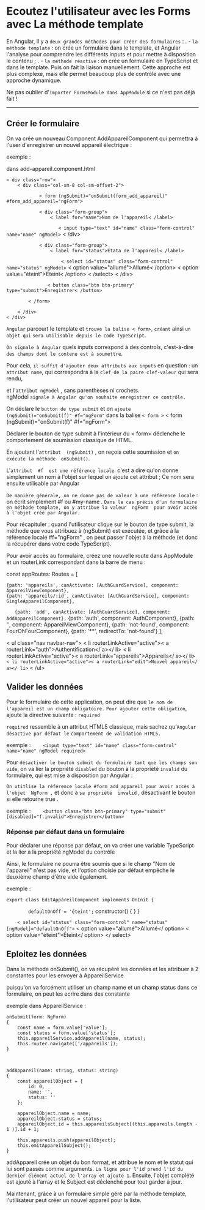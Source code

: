 # Ecoutez l'utilisateur avec les Forms avec  La méthode template

En Angular, il y a `deux grandes méthodes pour créer des formulaires` :
.
    - `la méthode template` : on crée un formulaire dans le template, 
        et Angular l'analyse pour comprendre les différents inputs 
        et pour mettre à disposition le contenu ;
.
    - `la méthode réactive` : on crée un formulaire en TypeScript et dans le template. 
        Puis on fait la liaison manuellement.
        Cette approche est plus complexe, mais elle permet beaucoup plus de contrôle 
            avec une approche dynamique.


Ne pas oublier d'`importer FormsModule dans AppModule` si ce n'est pas déjà fait !

-------------------------------------------------------------------------------------

## Créer le formulaire

On va crée un nouveau Component AddAppareilComponent qui permettra à l'user 
d'enregistrer un nouvel appareil électrique :

exemple :

dans add-appareil.component.html

    < div class="row">
        < div class="col-sm-8 col-sm-offset-2">

`            < form (ngSubmit)="onSubmit(form_add_appareil)" #form_add_appareil="ngForm">`

                < div class="form-group">
                    < label for="name">Nom de l'appareil< /label>
 `                   < input type="text" id="name" class="form-control" name="name" ngModel>`
                < /div>

                < div class="form-group">
                    < label for="status">Etata de l'appareil< /label>
`                    < select id="status" class="form-control" name="status" ngModel>`
                        < option value="allumé">Allumé< /option>
                        < option value="éteint">Eteint< /option>
                    < /select>
                < /div>

`               < button class="btn btn-primary" type="submit">Enregistrer< /button>`

            < /form>

        < /div>
    < /div>

`Angular` parcourt le template et `trouve la balise < form>`, `créant` ainsi `un objet qui`
`sera utilisable depuis le code TypeScript`. 

`On signale à Angular` quels inputs correspond à des controls,
c'est-à-dire `des champs dont le contenu est à soumettre`.

Pour cela, `il suffit d'ajouter deux attributs aux inputs` en question : 
un `attribut name`, qui correspondra à la `clef de la paire clef-valeur` qui sera rendu, 

et l'`attribut ngModel` , sans parenthèses ni crochets.  
ngModel `signale à Angular qu'on souhaite enregistrer ce contrôle.`

On déclare le `button de type submit` et on `ajoute (ngSubmit)="onSubmit(f)" #f="ngForm"` dans la balise  `< form >`
    < form (ngSubmit)="onSubmit(f)" #f="ngForm">

Déclarer le bouton de type submit à l'intérieur du  < form>  déclenche le comportement de soumission classique de HTML.  

En ajoutant l'`attribut  (ngSubmit)` , on reçois cette soumission et `on exécute la méthode  onSubmit()`.

L'`attribut  #f  est une référence locale`. c'est a dire qu'on donne simplement un nom à l'objet sur lequel on ajoute cet attribut ;
Ce nom sera ensuite utilisable par Angular

`De manière générale, on ne donne pas de valeur à une référence locale` : on écrit simplement  #f  ou  #my-name . 
`Dans le cas précis d'un formulaire en méthode template, on y attribue la valeur  ngForm  pour avoir accès à l'objet créé par Angular.`

Pour récapituler : quand l'utilisateur clique sur le bouton de type submit, 
la méthode que vous attribuez à  (ngSubmit)  est exécutée, 
et grâce à la référence locale  #f="ngForm" , on peut passer l'objet à la méthode 
(et donc la récupérer dans votre code TypeScript).

Pour avoir accès au formulaire, créez une nouvelle route dans  AppModule  et un  routerLink  correspondant 
dans la barre de menu :

const appRoutes: Routes = [

    {path: 'appareils', canActivate: [AuthGuardService], component: AppareilViewComponent},
    {path: 'appareils/:id', canActivate: [AuthGuardService], component: SingleAppareilComponent},
`   {path: 'add', canActivate: [AuthGuardService], component: AddAppareilComponent},`
    {path: 'auth', component: AuthComponent},
    {path: '', component: AppareilViewComponent},
    {path: 'not-found', component: FourOhFourComponent},
    {path: '**', redirectTo: 'not-found'}
];


< ul class="nav navbar-nav">
    < li routerLinkActive="active">< a routerLink="auth">Authentification</ a></ li>
    < li routerLinkActive="active">< a routerLink="appareils">Appareils</ a></ li>
`    < li routerLinkActive="active">< a routerLink="edit">Nouvel appareil</ a></ li>`
< /ul>



## Valider les données

Pour le formulaire de cette application, on peut dire que `le nom de l'appareil est un champ obligatoire.`
`Pour ajouter cette obligation`, ajoute la directive suivante : `required`

`required` ressemble à un attribut HTML5 classique, mais sachez qu'`Angular désactive par défaut le`
`comportement de validation HTML5.`


exemple :
`    <input type="text" id="name" class="form-control" name="name" ngModel required>`


Pour `désactiver le bouton submit du formulaire tant que les champs son vide`, on va lier la propriété
`disabled` du bouton à la propriété  `invalid`  du formulaire, qui est mise à disposition par Angular :

`On utitlise la référence locale #form_add_appareil pour avoir accès à l'objet  NgForm ,` 
et donc à `sa propriété  invalid` , désactivant le bouton si elle retourne  true .

exemple :
`    <button class="btn btn-primary" type="submit" [disabled]="f.invalid">Enregistrer</button>`



### Réponse par défaut dans un formulaire

Pour déclarer une réponse par défaut, on va créer une variable TypeScript et la lier à la propriété  ngModel  du contrôle

Ainsi, le formulaire ne pourra être soumis que si le champ "Nom de l'appareil" n'est pas vide, et l'option
choisie par défaut empêche le deuxième champ d'être vide également.

exemple :

    export class EditAppareilComponent implements OnInit {
`        defaultOnOff = 'éteint';`
        constructor() { }
    }


`    < select id="status" class="form-control" name="status" [ngModel]="defaultOnOff">`
        < option value="allumé">Allumé</ option>
        < option value="éteint">Éteint</ option>
    </ select>




## Eploitez les données

Dans la méthode onSubmit(), on va récupéré les données et les attribuer à 2 constantes pour les envoyer à AppareilService

puisqu'on va forcément utiliser un champ name et un champ status dans ce formulaire, on peut les ecrire dans des constante 

exemple dans AppareilService :

    onSubmit(form: NgForm)
    {
        const name = form.value['value'];   
        const status = form.value['status'];
        this.appareilService.addAppareil(name, status);
        this.router.navigate(['/appareils']);
    }



    addAppareil(name: string, status: string)
    {
        const appareilObject = {
            id: 0,
            name: '',
            status: ''
        };

        appareilObject.name = name;
        appareilObject.status = status;
        appareilObject.id = this.appareilsSubject[(this.appareils.length - 1 )].id + 1;

        this.appareils.push(appareilObject);
        this.emitAppareilSubject();
    }


addAppareil crée un objet du bon format, et attribue le nom et le statut qui lui sont passés comme 
arguments.  `La ligne pour l'id prend l'id du dernier élément actuel de l'array et ajoute 1`.  Ensuite, 
l'objet complété est ajouté à l'array et le Subject est déclenché pour tout garder à jour.

Maintenant, grâce à un formulaire simple géré par la méthode template, l'utilisateur peut créer un nouvel appareil pour la liste.